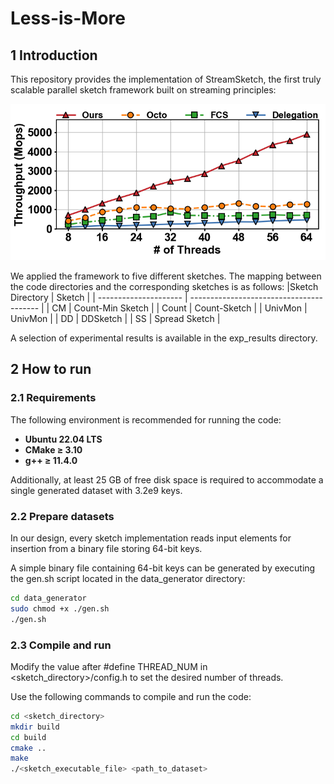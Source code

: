 # Less-is-More
## 1 Introduction
This repository provides the implementation of StreamSketch, the first truly scalable parallel sketch framework built on streaming principles:

![exp_pic](./readme_pic/CAIDA_0.99_throughput_comparison.png)

We applied the framework to five different sketches. The mapping between the code directories and the corresponding sketches is as follows:
|Sketch Directory              | Sketch                                         |
| --------------------- | ---------------------------------------- |
| CM  | Count-Min Sketch                              |
| Count  | Count-Sketch                              |
| UnivMon | UnivMon                  |
| DD          | DDSketch |
| SS  | Spread Sketch                       |

A selection of experimental results is available in the exp_results directory.
## 2 How to run 
### 2.1 Requirements
The following environment is recommended for running the code:
- **Ubuntu 22.04 LTS**
- **CMake ≥ 3.10**
- **g++ ≥ 11.4.0**

Additionally, at least 25 GB of free disk space is required to accommodate a single generated dataset with 3.2e9 keys.
### 2.2 Prepare datasets
In our design, every sketch implementation reads input elements for insertion from a binary file storing 64-bit keys.

A simple binary file containing 64-bit keys can be generated by executing the gen.sh script located in the data_generator directory:
```bash
cd data_generator
sudo chmod +x ./gen.sh
./gen.sh
```
### 2.3 Compile and run  
Modify the value after #define THREAD_NUM in \<sketch_directory\>/config.h to set the desired number of threads.

Use the following commands to compile and run the code:
```bash
cd <sketch_directory>
mkdir build
cd build
cmake ..
make
./<sketch_executable_file> <path_to_dataset>
```

